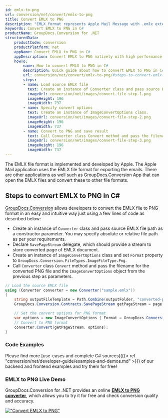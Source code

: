 ```yaml
---
id: emlx-to-png
url: conversion/net/convert/emlx-to-png
title: Convert EMLX to PNG
description: "EMLX format represents Apple Mail Message with .emlx extension. Learn how to convert EMLX to PNG file programmatically in C# language using GroupDocs.Conversion for .NET library."
keywords: Convert EMLX to PNG in C#
productName: GroupDocs.Conversion for .NET
structuredData:
    productCode: conversion
    productPlatform: net
    appName: Convert EMLX to PNG in C#
    appDescription: Convert EMLX to PNG natively with high performance using C# language and server side GroupDocs.Conversion for .NET APIs, without the use of any software like Microsoft or Open Office.
    howTo:
        name: How to convert EMLX to PNG in C# 
        description: Quick guide about how to convert EMLX to PNG in C# with high performance and accuracy.
        url: conversion/net/convert/emlx-to-png/#steps-to-convert-emlx-to-png-in-c
        steps:
        - name: Load source EMLX file 
          text: Create an instance of Converter class and pass source EMLX file path as a constructor parameter. You may specify absolute or relative file path as per your requirements. 
          imageUrl: conversion/net/images/convert-file-step-1.png
          imageHeight: 196
          imageWidth: 737
        - name: Specify convert options 
          text: Create an instance of ImageConvertOptions class.
          imageUrl: conversion/net/images/convert-file-step-2.png
          imageHeight: 196
          imageWidth: 737
        - name: Convert to PNG and save result 
          text: Call Converter class Convert method and pass the filename for the converted HTML file and the ImageConvertOptions object from the previous step as parameters.
          imageUrl: conversion/net/images/convert-file-step-3.png
          imageHeight: 196
          imageWidth: 737
---
```


The EMLX file format is implemented and developed by Apple. The Apple Mail application uses the EMLX file format for exporting the emails. There are other applications as well such as GroupDocs.Conversion App that can open the EMLX files and convert these to other file formats.

## Steps to convert EMLX to PNG in C#

[GroupDocs.Conversion](https://products.groupdocs.com/conversion/net) allows developers to convert the EMLX file to PNG format in an easy and intuitive way just using a few lines of code as described below:

* Create an instance of `Converter` class and pass source EMLX file path as a constructor parameter. You may specify absolute or relative file path as per your requirements. 
* Declare `SavePageStream` delegate, which should provide a stream to store converted page of EMLX document.
* Create an instance of `ImageConvertOptions` class and set `Format` property to `GroupDocs.Conversion.FileTypes.ImageFileType.Png`.
* Call `Converter` class `Convert` method and pass the filename for the converted PNG file and the `ImageConvertOptions` object from the previous step as parameters.

```csharp
// Load the source EMLX file
using (Converter converter = new Converter("sample.emlx"))
{
    string outputFileTemplate = Path.Combine(outputFolder, "converted-page-{0}.png");
    GroupDocs.Conversion.Contracts.SavePageStream getPageStream = page => new FileStream(string.Format(outputFileTemplate, page), FileMode.Create);

    // Set the convert options for PNG format
    var options = new ImageConvertOptions { Format = GroupDocs.Conversion.FileTypes.ImageFileType.Png };   
    // Convert to PNG format
    converter.Convert(getPageStream, options);
}
```

### Code Examples

Please find more [use-cases and complete C# sources]({{< ref "conversion/net/developer-guide/examples-and-demos.md" >}}) of our backend and frontend examples and try them for free!

### EMLX to PNG Live Demo

GroupDocs.Conversion for .NET provides an online [**EMLX to PNG converter**](https://products.groupdocs.app/conversion/emlx-to-png), which allows you to try it for free and check conversion quality and accuracy.

[!["Convert EMLX to PNG"](conversion/net/images/convert-to-png/convert-emlx-to-png.png)](https://products.groupdocs.app/conversion/emlx-to-png)